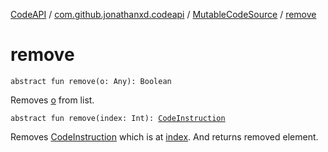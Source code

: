[CodeAPI](../../index.md) / [com.github.jonathanxd.codeapi](../index.md) / [MutableCodeSource](index.md) / [remove](.)

# remove

`abstract fun remove(o: Any): Boolean`

Removes [o](remove.md#com.github.jonathanxd.codeapi.MutableCodeSource$remove(kotlin.Any)/o) from list.

`abstract fun remove(index: Int): `[`CodeInstruction`](../-code-instruction.md)

Removes [CodeInstruction](../-code-instruction.md) which is at [index](remove.md#com.github.jonathanxd.codeapi.MutableCodeSource$remove(kotlin.Int)/index). And returns removed element.

